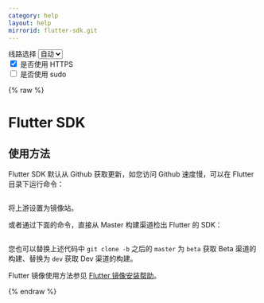 ```yaml
---
category: help
layout: help
mirrorid: flutter-sdk.git
---
```


<!-- 本 markdown 从 tuna/mirrorz-help-ng 自动生成，如需修改请参阅该仓库 -->

<style>.z-help tmpl { display: none }</style>

<div class="z-wrap">
    <form class="z-form z-global" onchange="form_update(null)" onsubmit="return false">
        <div>
            <label for="e0a5cecb">线路选择</label>
            <select id="e0a5cecb" name="host">
                <option selected="selected" value="{{ site.url }}">自动</option>
                <option value="{{ site.urlv4 }}">IPv4</option>
                <option value="{{ site.urlv6 }}">IPv6</option>
            </select>
        </div>
        <div>
            <input id="144d763c" name="_scheme" type="checkbox" checked>
            <label for="144d763c">是否使用 HTTPS</label>
        </div>
        <div>
            <input id="4659e7da" name="_sudo" type="checkbox">
            <label for="4659e7da">是否使用 sudo</label>
        </div>
    </form>
</div>
{% raw %}
<div class="z-help"><h1>Flutter SDK</h1>
<h2>使用方法</h2>
<p>Flutter SDK 默认从 Github 获取更新，如您访问 Github 速度慢，可以在 Flutter 目录下运行命令：</p>
<div class="z-wrap"><form class="z-form" onchange="form_update(event)" onsubmit="return false"></form><pre class="z-code"></pre></div><tmpl z-lang="bash">
git remote set-url origin {{endpoint}}
</tmpl>
<p>将上游设置为镜像站。</p>
<p>或者通过下面的命令，直接从 Master 构建渠道检出 Flutter 的 SDK：</p>
<div class="z-wrap"><form class="z-form" onchange="form_update(event)" onsubmit="return false"></form><pre class="z-code"></pre></div><tmpl z-lang="bash">
git clone -b master {{endpoint}}
./flutter-sdk/bin/flutter --version
</tmpl>
<p>您也可以替换上述代码中 <code>git clone -b</code> 之后的 <code>master</code> 为 <code>beta</code> 获取 Beta 渠道的构建、替换为 <code>dev</code> 获取 Dev 渠道的构建。</p>
<p>Flutter 镜像使用方法参见 <a href="../flutter/">Flutter 镜像安装帮助</a>。</p><script id="z-config" type="application/x-mirrorz-help">eyJfIjogIkZsdXR0ZXIgU0RLIiwgImJsb2NrIjogWyJ1c2FnZSJdLCAiaW5wdXQiOiB7fSwgIm5hbWUiOiAiZmx1dHRlci1zZGsuZ2l0In0=</script>
</div>

{% endraw %}

<script src="/static/js/mustache.min.js?{{ site.data['hash'] }}"></script>
<script src="/static/js/zdocs.js?{{ site.data['hash'] }}"></script>
